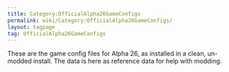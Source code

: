 ```yaml
---
title: Category:OfficialAlpha26GameConfigs
permalink: wiki/Category:OfficialAlpha26GameConfigs/
layout: tagpage
tag: OfficialAlpha26GameConfigs
---
```


These are the game config files for Alpha 26, as installed in a clean,
un-modded install. The data is here as reference data for help with
modding.
